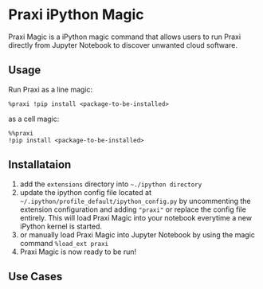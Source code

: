 # Praxi iPython Magic
Praxi Magic is a iPython magic command that allows users to run Praxi directly from Jupyter Notebook to discover unwanted cloud software.

## Usage
Run Praxi as a line magic:
```
%praxi !pip install <package-to-be-installed>
```
as a cell magic:
```
%%praxi
!pip install <package-to-be-installed>
```
## Installataion
1. add the `extensions` directory into `~./ipython directory`
2. update the ipython config file located at `~/.ipython/profile_default/ipython_config.py` by uncommenting the extension configuration and adding `"praxi"` or replace the config file entirely. This will load Praxi Magic into your notebook everytime a new iPython kernel is started.
3. or manually load Praxi Magic into Jupyter Notebook by using the magic command `%load_ext praxi`
4. Praxi Magic is now ready to be run!

## Use Cases
